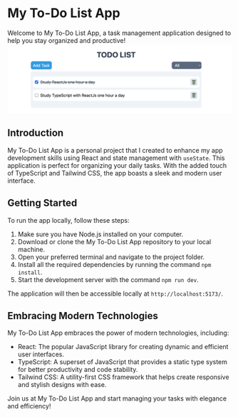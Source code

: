 # My To-Do List App

Welcome to My To-Do List App, a task management application designed to help you stay organized and productive!
![Alt text](image.png)

## Introduction

My To-Do List App is a personal project that I created to enhance my app development skills using React and state management with `useState`. This application is perfect for organizing your daily tasks. With the added touch of TypeScript and Tailwind CSS, the app boasts a sleek and modern user interface.

## Getting Started

To run the app locally, follow these steps:

1. Make sure you have Node.js installed on your computer.
2. Download or clone the My To-Do List App repository to your local machine.
3. Open your preferred terminal and navigate to the project folder.
4. Install all the required dependencies by running the command `npm install`.
5. Start the development server with the command `npm run dev`.

The application will then be accessible locally at `http://localhost:5173/`.

## Embracing Modern Technologies

My To-Do List App embraces the power of modern technologies, including:

- React: The popular JavaScript library for creating dynamic and efficient user interfaces.
- TypeScript: A superset of JavaScript that provides a static type system for better productivity and code stability.
- Tailwind CSS: A utility-first CSS framework that helps create responsive and stylish designs with ease.

Join us at My To-Do List App and start managing your tasks with elegance and efficiency!
